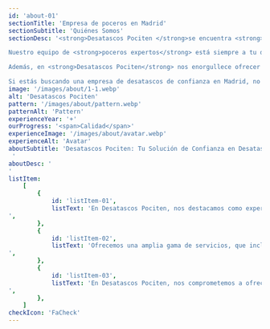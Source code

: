 ```yaml
---
id: 'about-01'
sectionTitle: 'Empresa de poceros en Madrid'
sectionSubtitle: 'Quiénes Somos'
sectionDesc: '<strong>Desatascos Pociten </strong>se encuentra <strong>entre las empresas más emergentes</strong> en el sector, lo que nos ha permitido consolidarnos como una de las mejores empresas de desatascos en Madrid. Ofrecemos una amplia gama de servicios, incluyendo trabajos de pocería, limpieza de tuberías, desatrancos, saneamiento, inspecciones con cámara, construcción de galerías visitables, entre otros. Siempre estamos preparados para ayudar a nuestros clientes a solucionar cualquier problema de pocería, proporcionando un servicio de calidad y confiable.

Nuestro equipo de <strong>poceros expertos</strong> está siempre a tu disposición. En nuestros servicios, la calidad está asegurada gracias a la experiencia y habilidad de nuestros profesionales altamente cualificados en desatascos y pocería.

Además, en <strong>Desatascos Pociten</strong> nos enorgullece ofrecer <strong>precios competitivos</strong> sin comprometer la calidad de nuestros servicios. Creemos que la calidad y la economía pueden ir de la mano, y trabajamos duro para ofrecer a nuestros clientes los mejores servicios a los mejores precios.

Si estás buscando una empresa de desatascos de confianza en Madrid, no busques más. <strong>Contacta con Desatascos Pociten hoy mismo</strong> al 647 376 782 y estaremos encantados de atenderte. Estamos disponibles las 24 horas del día para atender tus necesidades de desatascos y pocería en Madrid y toda su provincia, incluyendo áreas cercanas de Guadalajara y Toledo.'
image: '/images/about/1-1.webp'
alt: 'Desatascos Pociten'
pattern: '/images/about/pattern.webp'
patternAlt: 'Pattern'
experienceYear: '+'
ourProgress: '<span>Calidad</span>'
experienceImage: '/images/about/avatar.webp'
experienceAlt: 'Avatar'
aboutSubtitle: 'Desatascos Pociten: Tu Solución de Confianza en Desatascos y Pocería en Madrid
 '
aboutDesc: '
'
listItem:
    [
        {
            id: 'listItem-01',
            listText: 'En Desatascos Pociten, nos destacamos como expertos en desatascos y pocería en Madrid. Nuestro compromiso es brindar servicios de alta calidad a nuestros clientes, siempre preparados para satisfacer sus necesidades en el ámbito de desatascos y pocería.
',
        },
        {
            id: 'listItem-02',
            listText: 'Ofrecemos una amplia gama de servicios, que incluyen trabajos de pocería, limpieza de tuberías, desatrancos, saneamiento, inspecciones con cámara y construcción de galerías visitables, entre otros. Estamos siempre listos para ayudar a nuestros clientes a solucionar cualquier problema de pocería, proporcionando un servicio de calidad y confiable.
',
        },
        {
            id: 'listItem-03',
            listText: 'En Desatascos Pociten, nos comprometemos a ofrecer el mejor servicio de desatascos y pocería posible a nuestros clientes. Si requiere asistencia con cualquier problema en sus tuberías, no dude en contactarnos. Estaremos encantados de ayudarle a resolver su problema, brindándole un servicio de calidad en el que puede confiar como su empresa de desatascos de referencia
',
        },
    ]
checkIcon: 'FaCheck'
---
```

